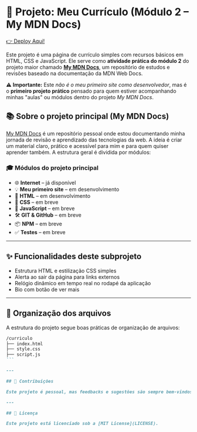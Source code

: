 # 📄 Projeto: Meu Currículo (Módulo 2 – My MDN Docs)
[👉 Deploy Aqui!](https://gabriel-florentino.github.io/curriculo/)

Este projeto é uma página de currículo simples com recursos básicos em HTML, CSS e JavaScript. Ele serve como **atividade prática do módulo 2** do projeto maior chamado [**My MDN Docs**](https://github.com/gabriel-florentino/my-mdndocs), um repositório de estudos e revisões baseado na documentação da MDN Web Docs.

⚠️ **Importante:** Este *não é o meu primeiro site como desenvolvedor*, mas é o **primeiro projeto prático** pensado para quem estiver acompanhando minhas "aulas" ou módulos dentro do projeto *My MDN Docs*.

## 📚 Sobre o projeto principal (My MDN Docs)

[My MDN Docs](https://github.com/gabriel-florentino/my-mdndocs) é um repositório pessoal onde estou documentando minha jornada de revisão e aprendizado das tecnologias da web. A ideia é criar um material claro, prático e acessível para mim e para quem quiser aprender também. A estrutura geral é dividida por módulos:

### 🎓 Módulos do projeto principal

- 🌐 **Internet** – já disponível  
- 💡 **Meu primeiro site** – em desenvolvimento 
- 📝 **HTML** – em desenvolvimento  
- 🎨 **CSS** – em breve  
- 📜 **JavaScript** – em breve  
- 🛠️ **GIT & GitHub** – em breve  
- 📦 **NPM** – em breve  
- ✅ **Testes** – em breve  

---

## ✨ Funcionalidades deste subprojeto

- Estrutura HTML e estilização CSS simples
- Alerta ao sair da página para links externos
- Relógio dinâmico em tempo real no rodapé da aplicação
- Bio com botão de ver mais

---

## 📁 Organização dos arquivos

A estrutura do projeto segue boas práticas de organização de arquivos:

````md
/curriculo
├── index.html
├── style.css
├── script.js
```

---

## 🤝 Contribuições

Este projeto é pessoal, mas feedbacks e sugestões são sempre bem-vindos. Em breve abrirei o projeto principal para contribuições com atividades práticas, exercícios e revisões de conteúdo para quem quiser aprender junto.

---

## 📌 Licença

Este projeto está licenciado sob a [MIT License](LICENSE).